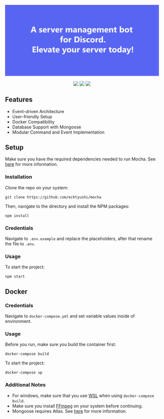 ![cover](cover.png)

<p align="center">
    <img src="https://img.shields.io/badge/release-mocha-blue.svg?style=flat-square"/>
    <img src="https://img.shields.io/github/stars/mochidochi/mocha.svg?style=flat-square"/>
    <a href="https://standardjs.com"><img src="https://img.shields.io/badge/code_style-standard-brightgreen.svg?style=flat-square"/></a>
</p>

## Features

- Event-driven Architecture
- User-friendly Setup
- Docker Compatibility
- Database Support with Mongoose
- Modular Command and Event Implementation

## Setup

Make sure you have the required dependencies needed to run Mocha. See [here](https://discordjs.guide/preparations/) for more information.

### Installation

Clone the repo on your system:

    git clone https://github.com/echtyushi/mocha

Then, navigate to the directory and install the NPM packages:

    npm install


### Credentials

Navigate to `.env.example` and replace the placeholders, after that rename the file to `.env`.

### Usage
To start the project:

    npm start


## Docker

### Credentials
Navigate to `docker-compose.yml` and set variable values inside of environment.

### Usage
Before you run, make sure you build the container first:

    docker-compose build

To start the project:

    docker-compose up


### Additional Notes

- For windows, make sure that you use [WSL](https://learn.microsoft.com/en-us/windows/wsl/install) when using `docker-compose build`. 
- Make sure you install [FFmpeg](https://ffmpeg.org/) on your system before continuing.
- Mongoose requires Atlas. See [here](https://www.mongodb.com/docs/manual/reference/connection-string/) for more information.

